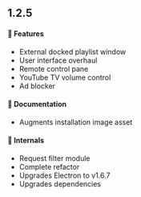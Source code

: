 ## 1.2.5

#### 🍾 Features

 - External docked playlist window
 - User interface overhaul
 - Remote control pane
 - YouTube TV volume control
 - Ad blocker

#### 📒 Documentation

 - Augments installation image asset

#### 👷 Internals

 - Request filter module
 - Complete refactor
 - Upgrades Electron to v1.6.7
 - Upgrades dependencies

